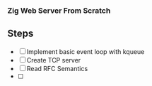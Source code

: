 ### Zig Web Server From Scratch

## Steps

- [ ] Implement basic event loop with kqueue
- [ ] Create TCP server
- [ ] Read RFC Semantics
- [ ]
